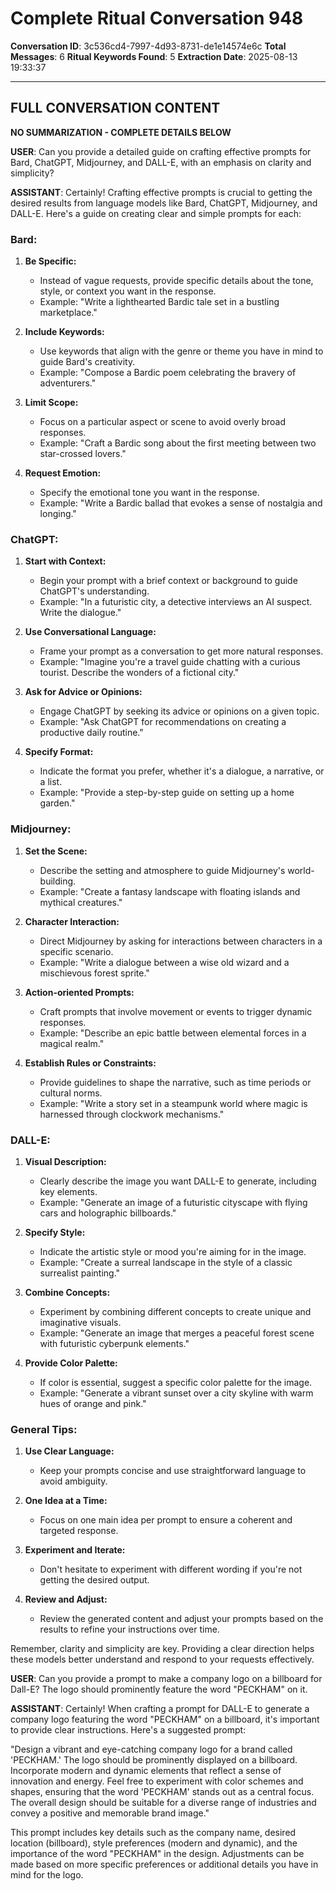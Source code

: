 # Complete Ritual Conversation 948

**Conversation ID**: 3c536cd4-7997-4d93-8731-de1e14574e6c
**Total Messages**: 6
**Ritual Keywords Found**: 5
**Extraction Date**: 2025-08-13 19:33:37

---

## FULL CONVERSATION CONTENT

**NO SUMMARIZATION - COMPLETE DETAILS BELOW**

**USER**: Can you provide a detailed guide on crafting effective prompts for Bard, ChatGPT, Midjourney, and DALL-E, with an emphasis on clarity and simplicity?

**ASSISTANT**: Certainly! Crafting effective prompts is crucial to getting the desired results from language models like Bard, ChatGPT, Midjourney, and DALL-E. Here's a guide on creating clear and simple prompts for each:

### Bard:
1. **Be Specific:**
   - Instead of vague requests, provide specific details about the tone, style, or context you want in the response.
   - Example: "Write a lighthearted Bardic tale set in a bustling marketplace."

2. **Include Keywords:**
   - Use keywords that align with the genre or theme you have in mind to guide Bard's creativity.
   - Example: "Compose a Bardic poem celebrating the bravery of adventurers."

3. **Limit Scope:**
   - Focus on a particular aspect or scene to avoid overly broad responses.
   - Example: "Craft a Bardic song about the first meeting between two star-crossed lovers."

4. **Request Emotion:**
   - Specify the emotional tone you want in the response.
   - Example: "Write a Bardic ballad that evokes a sense of nostalgia and longing."

### ChatGPT:
1. **Start with Context:**
   - Begin your prompt with a brief context or background to guide ChatGPT's understanding.
   - Example: "In a futuristic city, a detective interviews an AI suspect. Write the dialogue."

2. **Use Conversational Language:**
   - Frame your prompt as a conversation to get more natural responses.
   - Example: "Imagine you're a travel guide chatting with a curious tourist. Describe the wonders of a fictional city."

3. **Ask for Advice or Opinions:**
   - Engage ChatGPT by seeking its advice or opinions on a given topic.
   - Example: "Ask ChatGPT for recommendations on creating a productive daily routine."

4. **Specify Format:**
   - Indicate the format you prefer, whether it's a dialogue, a narrative, or a list.
   - Example: "Provide a step-by-step guide on setting up a home garden."

### Midjourney:
1. **Set the Scene:**
   - Describe the setting and atmosphere to guide Midjourney's world-building.
   - Example: "Create a fantasy landscape with floating islands and mythical creatures."

2. **Character Interaction:**
   - Direct Midjourney by asking for interactions between characters in a specific scenario.
   - Example: "Write a dialogue between a wise old wizard and a mischievous forest sprite."

3. **Action-oriented Prompts:**
   - Craft prompts that involve movement or events to trigger dynamic responses.
   - Example: "Describe an epic battle between elemental forces in a magical realm."

4. **Establish Rules or Constraints:**
   - Provide guidelines to shape the narrative, such as time periods or cultural norms.
   - Example: "Write a story set in a steampunk world where magic is harnessed through clockwork mechanisms."

### DALL-E:
1. **Visual Description:**
   - Clearly describe the image you want DALL-E to generate, including key elements.
   - Example: "Generate an image of a futuristic cityscape with flying cars and holographic billboards."

2. **Specify Style:**
   - Indicate the artistic style or mood you're aiming for in the image.
   - Example: "Create a surreal landscape in the style of a classic surrealist painting."

3. **Combine Concepts:**
   - Experiment by combining different concepts to create unique and imaginative visuals.
   - Example: "Generate an image that merges a peaceful forest scene with futuristic cyberpunk elements."

4. **Provide Color Palette:**
   - If color is essential, suggest a specific color palette for the image.
   - Example: "Generate a vibrant sunset over a city skyline with warm hues of orange and pink."

### General Tips:
1. **Use Clear Language:**
   - Keep your prompts concise and use straightforward language to avoid ambiguity.

2. **One Idea at a Time:**
   - Focus on one main idea per prompt to ensure a coherent and targeted response.

3. **Experiment and Iterate:**
   - Don't hesitate to experiment with different wording if you're not getting the desired output.

4. **Review and Adjust:**
   - Review the generated content and adjust your prompts based on the results to refine your instructions over time.

Remember, clarity and simplicity are key. Providing a clear direction helps these models better understand and respond to your requests effectively.

**USER**: Can you provide a prompt to make a company logo on a billboard for Dall-E? The logo should prominently feature the word "PECKHAM" on it.

**ASSISTANT**: Certainly! When crafting a prompt for DALL-E to generate a company logo featuring the word "PECKHAM" on a billboard, it's important to provide clear instructions. Here's a suggested prompt:

"Design a vibrant and eye-catching company logo for a brand called 'PECKHAM.' The logo should be prominently displayed on a billboard. Incorporate modern and dynamic elements that reflect a sense of innovation and energy. Feel free to experiment with color schemes and shapes, ensuring that the word 'PECKHAM' stands out as a central focus. The overall design should be suitable for a diverse range of industries and convey a positive and memorable brand image."

This prompt includes key details such as the company name, desired location (billboard), style preferences (modern and dynamic), and the importance of the word "PECKHAM" in the design. Adjustments can be made based on more specific preferences or additional details you have in mind for the logo.